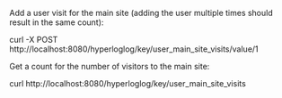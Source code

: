 Add a user visit for the main site (adding the user multiple times should result in the same count):

curl -X POST http://localhost:8080/hyperloglog/key/user_main_site_visits/value/1

Get a count for the number of visitors to the main site:

curl http://localhost:8080/hyperloglog/key/user_main_site_visits
